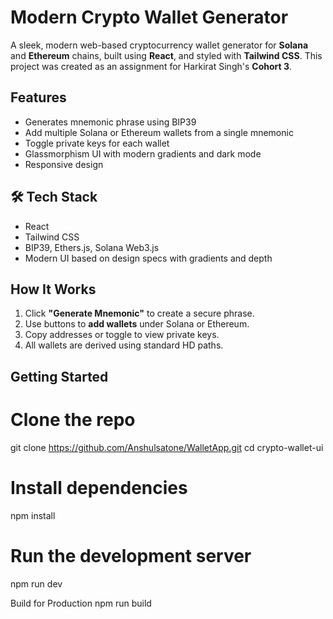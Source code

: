 # Modern Crypto Wallet Generator

A sleek, modern web-based cryptocurrency wallet generator for **Solana** and **Ethereum** chains, built using **React**, and styled with **Tailwind CSS**. This project was created as an assignment for Harkirat Singh's **Cohort 3**.


## Features

- Generates mnemonic phrase using BIP39
- Add multiple Solana or Ethereum wallets from a single mnemonic
- Toggle private keys for each wallet
- Glassmorphism UI with modern gradients and dark mode
-  Responsive design

## 🛠 Tech Stack

- React
- Tailwind CSS
- BIP39, Ethers.js, Solana Web3.js
- Modern UI based on design specs with gradients and depth

## How It Works

1. Click **"Generate Mnemonic"** to create a secure phrase.
2. Use buttons to **add wallets** under Solana or Ethereum.
3. Copy addresses or toggle to view private keys.
4. All wallets are derived using standard HD paths.

## Getting Started

# Clone the repo
git clone https://github.com/Anshulsatone/WalletApp.git
cd crypto-wallet-ui

# Install dependencies
npm install

# Run the development server
npm run dev

Build for Production
npm run build
